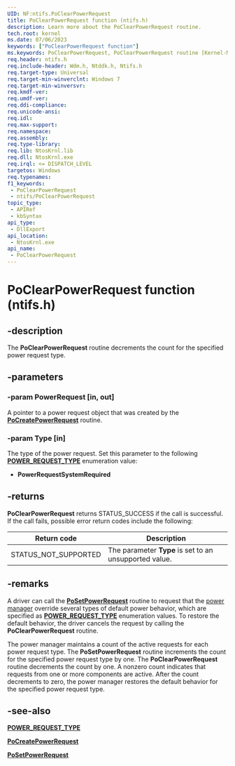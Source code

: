 ```yaml
---
UID: NF:ntifs.PoClearPowerRequest
title: PoClearPowerRequest function (ntifs.h)
description: Learn more about the PoClearPowerRequest routine.
tech.root: kernel
ms.date: 07/06/2023
keywords: ["PoClearPowerRequest function"]
ms.keywords: PoClearPowerRequest, PoClearPowerRequest routine [Kernel-Mode Driver Architecture], kernel.poclearpowerrequest, portn_683a4a08-b6e3-4d6c-adfa-00d075db06f9.xml, wdm/PoClearPowerRequest
req.header: ntifs.h
req.include-header: Wdm.h, Ntddk.h, Ntifs.h
req.target-type: Universal
req.target-min-winverclnt: Windows 7
req.target-min-winversvr: 
req.kmdf-ver: 
req.umdf-ver: 
req.ddi-compliance: 
req.unicode-ansi: 
req.idl: 
req.max-support: 
req.namespace: 
req.assembly: 
req.type-library: 
req.lib: NtosKrnl.lib
req.dll: NtosKrnl.exe
req.irql: <= DISPATCH_LEVEL
targetos: Windows
req.typenames: 
f1_keywords:
 - PoClearPowerRequest
 - ntifs/PoClearPowerRequest
topic_type:
 - APIRef
 - kbSyntax
api_type:
 - DllExport
api_location:
 - NtosKrnl.exe
api_name:
 - PoClearPowerRequest
---
```


# PoClearPowerRequest function (ntifs.h)

## -description

The **PoClearPowerRequest** routine decrements the count for the specified power request type.

## -parameters

### -param PowerRequest [in, out]

A pointer to a power request object that was created by the [**PoCreatePowerRequest**](nf-ntifs-pocreatepowerrequest.md) routine.

### -param Type [in]

The type of the power request. Set this parameter to the following [**POWER_REQUEST_TYPE**](../wdm/ne-wdm-_power_request_type.md) enumeration value:

* **PowerRequestSystemRequired**

## -returns

**PoClearPowerRequest** returns STATUS_SUCCESS if the call is successful. If the call fails, possible error return codes include the following:

| Return code | Description |
| ----------- | ----------- |
| STATUS_NOT_SUPPORTED | The parameter **Type** is set to an unsupported value. |

## -remarks

A driver can call the [**PoSetPowerRequest**](nf-ntifs-posetpowerrequest.md) routine to request that the [power manager](/windows-hardware/drivers/kernel/power-manager) override several types of default power behavior, which are specified as [**POWER_REQUEST_TYPE**](../wdm/ne-wdm-_power_request_type.md) enumeration values. To restore the default behavior, the driver cancels the request by calling the **PoClearPowerRequest** routine.

The power manager maintains a count of the active requests for each power request type. The **PoSetPowerRequest** routine increments the count for the specified power request type by one. The **PoClearPowerRequest** routine decrements the count by one. A nonzero count indicates that requests from one or more components are active. After the count decrements to zero, the power manager restores the default behavior for the specified power request type.

## -see-also

[**POWER_REQUEST_TYPE**](../wdm/ne-wdm-_power_request_type.md)

[**PoCreatePowerRequest**](nf-ntifs-pocreatepowerrequest.md)

[**PoSetPowerRequest**](nf-ntifs-posetpowerrequest.md)
